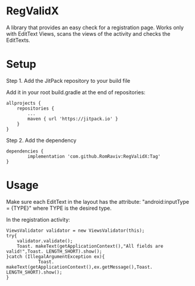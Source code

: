 # RegValidX
A library that provides an easy check for a registration page. 
Works only with EditText Views, scans the views of the activity and checks the EditTexts.

# Setup
Step 1. Add the JitPack repository to your build file


Add it in your root build.gradle at the end of repositories:

	allprojects {
		repositories {
			...
			maven { url 'https://jitpack.io' }
		}
	}
Step 2. Add the dependency

	dependencies {
	        implementation 'com.github.RomRaviv:RegValidX:Tag'
	}
  
# Usage
Make sure each EditText in the layout has the attribute: "android:inputType = {TYPE}" where TYPE is the desired type.

In the registration activity:


  	ViewsValidator validator = new ViewsValidator(this); 
 	try{
		validator.validate();
		Toast. makeText(getApplicationContext(),"All fields are valid!",Toast. LENGTH_SHORT).show();
    }catch (IllegalArgumentException ex){
                Toast. makeText(getApplicationContext(),ex.getMessage(),Toast. LENGTH_SHORT).show();
	}

 
